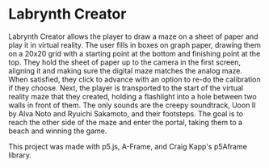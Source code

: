 # Labrynth Creator
Labrynth Creator allows the player to draw a maze on a sheet of paper and play it in virtual reality. The user fills in boxes on graph paper, drawing them on a 20x20 grid with a starting point at the bottom and finishing point at the top. They hold the sheet of paper up to the camera in the first screen, aligning it and making sure the digital maze matches the analog maze. When satisfied, they click to advance with an option to re-do the calibration if they choose. Next, the player is transported to the start of the virtual reality maze that they created, holding a flashlight into a hole between two walls in front of them. The only sounds are the creepy soundtrack, Uoon II by Alva Noto and Ryuichi Sakamoto, and their footsteps. The goal is to reach the other side of the maze and enter the portal, taking them to a beach and winning the game.

This project was made with p5.js, A-Frame, and Craig Kapp's p5Aframe library.
